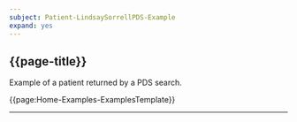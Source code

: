 ```yaml
---
subject: Patient-LindsaySorrellPDS-Example
expand: yes
---
```


## {{page-title}}

Example of a patient returned by a PDS search.

{{page:Home-Examples-ExamplesTemplate}}

---